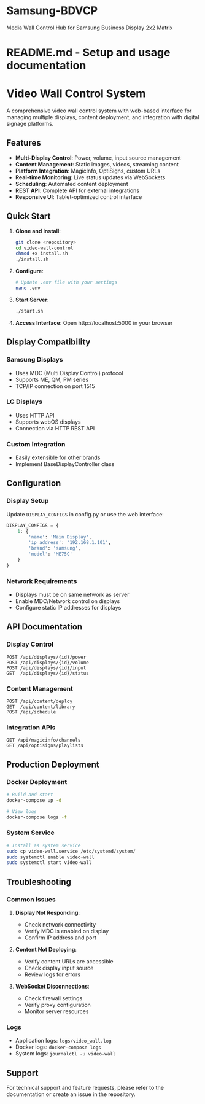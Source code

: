 # Samsung-BDVCP
Media Wall Control Hub for Samsung Business Display 2x2 Matrix

# README.md - Setup and usage documentation
# Video Wall Control System

A comprehensive video wall control system with web-based interface for managing multiple displays, content deployment, and integration with digital signage platforms.

## Features

- **Multi-Display Control**: Power, volume, input source management
- **Content Management**: Static images, videos, streaming content
- **Platform Integration**: MagicInfo, OptiSigns, custom URLs
- **Real-time Monitoring**: Live status updates via WebSockets
- **Scheduling**: Automated content deployment
- **REST API**: Complete API for external integrations
- **Responsive UI**: Tablet-optimized control interface

## Quick Start

1. **Clone and Install**:
   ```bash
   git clone <repository>
   cd video-wall-control
   chmod +x install.sh
   ./install.sh
   ```

2. **Configure**:
   ```bash
   # Update .env file with your settings
   nano .env
   ```

3. **Start Server**:
   ```bash
   ./start.sh
   ```

4. **Access Interface**:
   Open http://localhost:5000 in your browser

## Display Compatibility

### Samsung Displays
- Uses MDC (Multi Display Control) protocol
- Supports ME, QM, PM series
- TCP/IP connection on port 1515

### LG Displays
- Uses HTTP API
- Supports webOS displays
- Connection via HTTP REST API

### Custom Integration
- Easily extensible for other brands
- Implement BaseDisplayController class

## Configuration

### Display Setup
Update `DISPLAY_CONFIGS` in config.py or use the web interface:

```python
DISPLAY_CONFIGS = {
    1: {
        'name': 'Main Display',
        'ip_address': '192.168.1.101',
        'brand': 'samsung',
        'model': 'ME75C'
    }
}
```

### Network Requirements
- Displays must be on same network as server
- Enable MDC/Network control on displays
- Configure static IP addresses for displays

## API Documentation

### Display Control
```
POST /api/displays/{id}/power
POST /api/displays/{id}/volume
POST /api/displays/{id}/input
GET  /api/displays/{id}/status
```

### Content Management
```
POST /api/content/deploy
GET  /api/content/library
POST /api/schedule
```

### Integration APIs
```
GET /api/magicinfo/channels
GET /api/optisigns/playlists
```

## Production Deployment

### Docker Deployment
```bash
# Build and start
docker-compose up -d

# View logs
docker-compose logs -f
```

### System Service
```bash
# Install as system service
sudo cp video-wall.service /etc/systemd/system/
sudo systemctl enable video-wall
sudo systemctl start video-wall
```

## Troubleshooting

### Common Issues

1. **Display Not Responding**:
   - Check network connectivity
   - Verify MDC is enabled on display
   - Confirm IP address and port

2. **Content Not Deploying**:
   - Verify content URLs are accessible
   - Check display input source
   - Review logs for errors

3. **WebSocket Disconnections**:
   - Check firewall settings
   - Verify proxy configuration
   - Monitor server resources

### Logs
- Application logs: `logs/video_wall.log`
- Docker logs: `docker-compose logs`
- System logs: `journalctl -u video-wall`

## Support

For technical support and feature requests, please refer to the documentation or create an issue in the repository.

